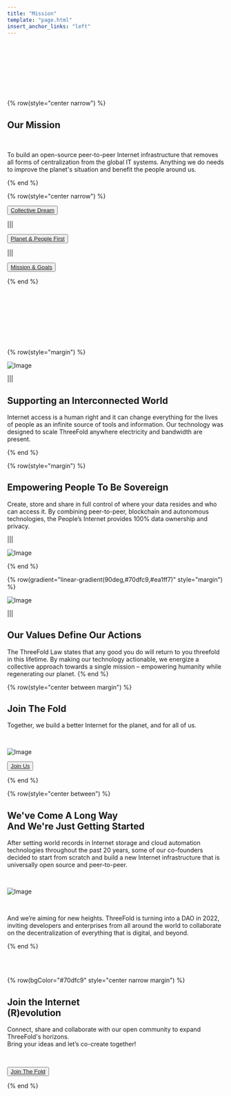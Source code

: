```yaml
---
title: "Mission"
template: "page.html"
insert_anchor_links: "left"
---
```


<!-- section 1 (header) -->

<br>
<br>
<br>
<br>
<br>
<br>
<br>

{% row(style="center narrow") %}

## Our **Mission**

<br>

To build an open-source peer-to-peer Internet infrastructure that removes all forms of centralization from the global IT systems. Anything we do needs to improve the planet's situation and benefit the people around us.

{% end %}

{% row(style="center narrow") %}

<button>[Collective Dream](https://threefold.io/blog/post/tf_grid_peoples_internet/)</button>

|||

<button>[Planet & People First](https://threefold.io/blog/post/planet_first_people_first/)</button>

|||

<button>[Mission & Goals](https://mission.threefold.me)</button>

{% end %}

<br>
<br>
<br>
<br>
<br>
<br>
<br>

<!-- section 2 (INTERCONNECTED) -->

{% row(style="margin") %}

![Image](globe_mission.png#medium)

|||

## Supporting an **Interconnected World**

Internet access is a human right and it can change everything for the lives of people as an infinite source of tools and information. Our technology was designed to scale ThreeFold anywhere electricity and bandwidth are present.

{% end %}


<!-- section 3 (SOVEREIGN) -->

{% row(style="margin") %}

## Empowering People **To Be Sovereign**

Create, store and share in full control of where your data resides and who can access it. By combining peer-to-peer, blockchain and autonomous technologies, the People’s Internet provides 100% data ownership and privacy.

|||

![Image](people_mission.png#medium)

{% end %}



<!-- section 4 (OUR ACTIONS) -->

{% row(gradient="linear-gradient(90deg,#70dfc9,#ea1ff7)" style="margin") %}

![Image](node_mission.png#medium)

|||

## Our Values Define **Our Actions**

The ThreeFold Law states that any good you do will return to you threefold in this lifetime. By making our technology actionable, we energize a collective approach towards a single mission – empowering humanity while regenerating our planet.
{% end %}



<!-- section 5 (JOIN THE FOLD) -->

{% row(style="center between margin") %}

## **Join **The Fold****

Together, we build a better Internet for the planet, and for all of us.

<br>

![Image](100_mission.png#meduim)

<button>[Join Us](/community)</button>

{% end %}



<!-- section 6 (GETTING STARTED) -->

{% row(style="center between") %}

## We've Come A Long Way <br> **And We're Just Getting Started**

After setting world records in Internet storage and cloud automation technologies throughout the past 20 years, some of our co-founders decided to start from scratch and build a new Internet infrastructure that is universally open source and peer-to-peer.

<br>

![Image](mission_roadmap.png#large)

<br>

And we’re aiming for new heights. ThreeFold is turning into a DAO in 2022, inviting developers and enterprises from all around the world to collaborate on the decentralization of everything that is digital, and beyond.

{% end %}

<br>
<br>

<!-- section 7 (REVOLUTION) -->

{% row(bgColor="#70dfc9" style="center narrow margin") %}

## Join the Internet <br> **(R)evolution**

Connect, share and collaborate with our open community to expand ThreeFold's horizons.<br> Bring your ideas and let’s co-create together!

<br>

<button>[Join The Fold](/community)</button>

{% end %}
